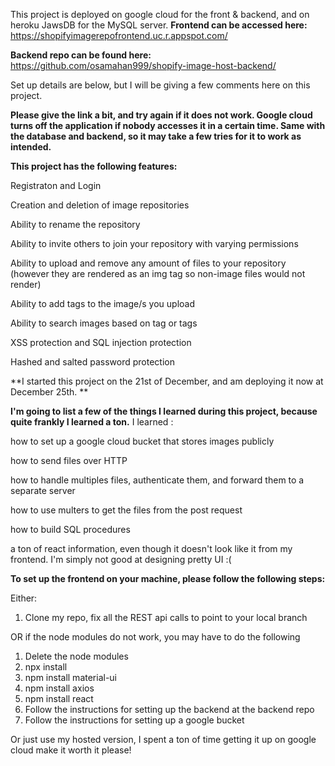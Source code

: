 
This project is deployed on google cloud for the front & backend, and on heroku JawsDB for the MySQL server.
**Frontend can be accessed here:**
https://shopifyimagerepofrontend.uc.r.appspot.com/

**Backend repo can be found here:**
https://github.com/osamahan999/shopify-image-host-backend/


Set up details are below, but I will be giving a few comments here on this project.


**Please give the link a bit, and try again if it does not work. Google cloud turns off the application if nobody accesses it in a certain time. 
Same with the database and backend, so it may take a few tries for it to work as intended.**

**This project has the following features:**

 
 Registraton and Login
 
 Creation and deletion of image repositories
 
 Ability to rename the repository
 
 Ability to invite others to join your repository with varying permissions
 
 Ability to upload and remove any amount of files to your repository (however they are rendered as an img tag so non-image files would not render)
 
 Ability to add tags to the image/s you upload
 
 Ability to search images based on tag or tags
 
 XSS protection and SQL injection protection
 
 Hashed and salted password protection



**I started this project on the 21st of December, and am deploying it now at December 25th. **

**I'm going to list a few of the things I learned during this project, because quite frankly I learned a ton.**
I learned :
 
 how to set up a google cloud bucket that stores images publicly
 
 how to send files over HTTP 
 
 how to handle multiples files, authenticate them, and forward them to a separate server
 
 how to use multers to get the files from the post request
 
 how to build SQL procedures
 
 a ton of react information, even though it doesn't look like it from my frontend. I'm simply not good at designing pretty UI :(
 



**To set up the frontend on your machine, please follow the following steps:**

Either:
1. Clone my repo, fix all the REST api calls to point to your local branch 

OR if the node modules do not work, you may have to do the following
1. Delete the node modules
2. npx install
3. npm install material-ui
4. npm install axios
5. npm install react
6. Follow the instructions for setting up the backend at the backend repo
7. Follow the instructions for setting up a google bucket

Or just use my hosted version, I spent a ton of time getting it up on google cloud make it worth it please!
